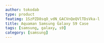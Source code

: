 ```yaml
---
author: tokodab
type: product
featimg: 1SzPZD8sqO_vdN_GACVnQeQVlTDsVka-l
title: Aquaman Samsung Galaxy S9 Case
tags: [samsung, galaxy, s9]
category: [samsung]
---
```

